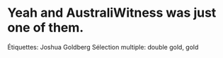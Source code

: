 # Yeah and AustraliWitness was just one of them.

Étiquettes: Joshua Goldberg
Sélection multiple: double gold, gold